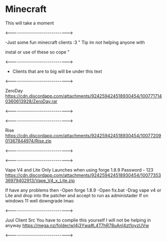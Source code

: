 # Minecraft
This will take a moment 

<---------------------------->

-Just some fun minecraft clients :3 
" Tip im not helping anyone with 

instal or use of these so cope "

<---------------------------->
- Clients that are to big will be under this text

<---------------------------->

ZeroDay
https://cdn.discordapp.com/attachments/924259424518930454/1007717140360613928/ZeroDay.rar

<---------------------------->

<---------------------------->

Rise
https://cdn.discordapp.com/attachments/924259424518930454/1007720901367844974/Rise.zip

<---------------------------->
                                    
                      
                       
<---------------------------->

Vape V4 and Lite
Only Launches when using forge 1.8.9
Password - 123
https://cdn.discordapp.com/attachments/924259424518930454/1007735336979402913/Vape_V4_x_Lite.zip

If have any problems then
-Open forge 1.8.9
-Open fix.bat
-Drag vape v4 or Lite and drop into the patcher and accept to run as administader
If on windows 11 well downgrade lmao

<---------------------------->

Juul Client Src
You have to complie this yourself
I will not be helping in anyway 
https://mega.nz/folder/wI4j3Ywa#L4T7hR78uAnl4zt1oyzUVw

<---------------------------->
